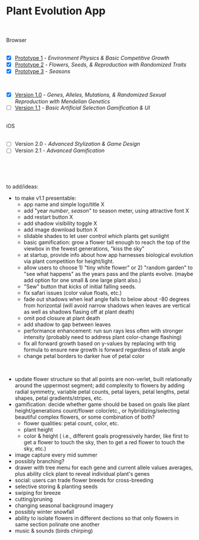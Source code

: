 # Plant Evolution App

<br>
<br>
Browser
<br>
<br>

- [X] [Prototype 1](https://github.com/matthewmain/plant_evolution_app/tree/master/prototypes/prototype_1) - _Environment Physics & Basic Competitive Growth_  
- [X] [Prototype 2](https://github.com/matthewmain/plant_evolution_app/tree/master/prototypes/prototype_2) - _Flowers, Seeds, & Reproduction with Randomized Traits_  
- [X] [Prototype 3](https://github.com/matthewmain/plant_evolution_app/tree/master/prototypes/prototype_3) - _Seasons_

<br>

- [X] [Version 1.0](https://github.com/matthewmain/plant_evolution_app/tree/master/builds/v1.0) - _Genes, Alleles, Mutations, & Randomized Sexual Reproduction with Mendelian Genetics_
- [ ] [Version 1.1](https://github.com/matthewmain/plant_evolution_app/tree/master/builds/v1.1) - _Basic Artificial Selection Gamification & UI_

<br>
iOS
<br>
<br>

- [ ] Version 2.0 - _Advanced Stylization & Game Design_ 
- [ ] Version 2.1 - _Advanced Gamification_

<br>
<br>
<br>

to add/ideas:

 - to make v1.1 presentable: 
   - app name and simple logo/title X
   - add "year _number_, _season_" to season meter, using attractive font X
   - add restart button X
   - add shadow visibility toggle X
   - add image download button X
   - slidable shades to let user control which plants get sunlight
   - basic gamification: grow a flower tall enough to reach the top of the viewbox in the fewest generations, "kiss the sky"
   - at startup, provide info about how app harnesses biological evolution via plant competition for height/light.
   - allow users to choose 1) "tiny white flower" or 2) "random garden" to "see what happens" as the years pass and the plants evolve. (maybe add option for one small & one large plant also.)
   - "Sew" button that kicks of initial falling seeds.
   - fix safari issues (color value floats, etc.)
   - fade out shadows when leaf angle falls to below about -80 degrees from horizontal (will avoid narrow shadows when leaves are vertical as well as shadows flasing off at plant death)
   - omit pod closure at plant death
   - add shadow to gap between leaves
   - performance enhancement: run sun rays less often with stronger intensity (probably need to address plant color-change flashing)
   - fix all forward growth based on y-values by replacing with trig formula to ensure new growth is forward regardless of stalk angle
   - change petal borders to darker hue of petal color
   
<br>

 - update flower structure so that all points are non-verlet, built relationally around the uppermost segment; add complexity to flowers by adding radial symmetry, variable petal counts, petal layers, petal lengths, petal shapes, petal gradients/stripes, etc.
 - gamification: decide whether game should be based on goals like plant height/generations count/flower color/etc., or hybridizing/selecting beautiful complex flowers, or some combination of both?
   - flower qualities: petal count, color, etc.
   - plant height
   - color & height ( i.e., different goals progressively harder, like first to get a flower to touch the sky, then to get a red flower to touch the sky, etc.)
 - image capture every mid summer
 - possibly branching?
 - drawer with tree menu for each gene and current allele values averages, plus ability click plant to reveal individual plant's genes
 - social: users can trade flower breeds for cross-breeding
 - selective storing & planting seeds
 - swiping for breeze
 - cutting/pruning
 - changing seasonal background imagery
 - possibly winter snowfall
 - ability to isolate flowers in different dections so that only flowers in same section polinate one another
 - music & sounds (birds chirping)




